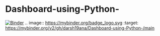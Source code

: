 # Dashboard-using-Python-
[![Binder](https://mybinder.org/badge_logo.svg)](https://mybinder.org/v2/gh/darsh19ana/Dashboard-using-Python-/main)
.. image:: https://mybinder.org/badge_logo.svg
 :target: https://mybinder.org/v2/gh/darsh19ana/Dashboard-using-Python-/main
